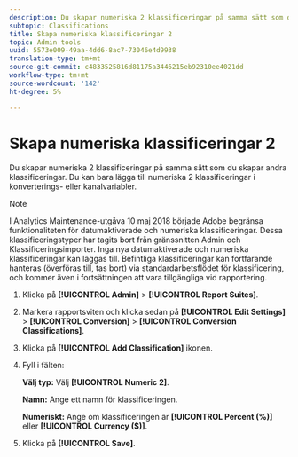 ```yaml
---
description: Du skapar numeriska 2 klassificeringar på samma sätt som du skapar andra klassificeringar. Du kan bara lägga till numeriska 2 klassificeringar i konverterings- eller kanalvariabler.
subtopic: Classifications
title: Skapa numeriska klassificeringar 2
topic: Admin tools
uuid: 5573e009-49aa-4dd6-8ac7-73046e4d9938
translation-type: tm+mt
source-git-commit: c4833525816d81175a3446215eb92310ee4021dd
workflow-type: tm+mt
source-wordcount: '142'
ht-degree: 5%

---
```



# Skapa numeriska klassificeringar 2

Du skapar numeriska 2 klassificeringar på samma sätt som du skapar andra klassificeringar. Du kan bara lägga till numeriska 2 klassificeringar i konverterings- eller kanalvariabler.

>[!NOTE]
>
>I Analytics Maintenance-utgåva 10 maj 2018 började Adobe begränsa funktionaliteten för datumaktiverade och numeriska klassificeringar. Dessa klassificeringstyper har tagits bort från gränssnitten Admin och Klassificeringsimporter. Inga nya datumaktiverade och numeriska klassificeringar kan läggas till. Befintliga klassificeringar kan fortfarande hanteras (överföras till, tas bort) via standardarbetsflödet för klassificering, och kommer även i fortsättningen att vara tillgängliga vid rapportering.

1. Klicka på **[!UICONTROL Admin]** > **[!UICONTROL Report Suites]**.
1. Markera rapportsviten och klicka sedan på **[!UICONTROL Edit Settings]** > **[!UICONTROL Conversion]** > **[!UICONTROL Conversion Classifications]**.
1. Klicka på **[!UICONTROL Add Classification]** ikonen.
1. Fyll i fälten:

   **Välj typ:** Välj **[!UICONTROL Numeric 2]**.

   **Namn:** Ange ett namn för klassificeringen.

   **Numeriskt:** Ange om klassificeringen är **[!UICONTROL Percent (%)]** eller **[!UICONTROL Currency ($)]**.

1. Klicka på **[!UICONTROL Save]**.
